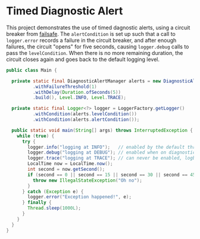 # Timed Diagnostic Alert

This project demonstrates the use of timed dagnostic alerts, using a circuit breaker from [failsafe](https://failsafe.dev).  The `alertCondition` is set up such that a call to `logger.error` records a failure in the circuit breaker, and after enough failures, the circuit "opens" for five seconds, causing `logger.debug` calls to pass the `levelCondition`.  When there is no more remaining duration, the circuit closes again and goes back to the default logging level.

```java
public class Main {

  private static final DiagnosticAlertManager alerts = new DiagnosticAlertManager(CircuitBreaker.builder()
          .withFailureThreshold(1)
          .withDelay(Duration.ofSeconds(5))
          .build(), Level.INFO, Level.TRACE);

  private static final Logger<?> logger = LoggerFactory.getLogger()
          .withCondition(alerts.levelCondition())
          .withCondition(alerts.alertCondition());

  public static void main(String[] args) throws InterruptedException {
    while (true) {
      try {
        logger.info("logging at INFO");   // enabled by the default threshold level
        logger.debug("logging at DEBUG"); // enabled when on diagnostic alert
        logger.trace("logging at TRACE"); // can never be enabled, logback.xml takes priority
        LocalTime now = LocalTime.now();
        int second = now.getSecond();
        if (second == 0 || second == 15 || second == 30 || second == 45) {
          throw new IllegalStateException("Oh no");
        }
      } catch (Exception e) {
        logger.error("Exception happened!", e);
      } finally {
        Thread.sleep(1000L);
      }
    }
  }
}
```
